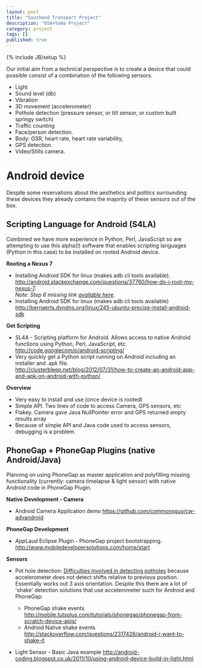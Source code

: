 ```yaml
---
layout: post
title: "Southend Transport Project"
description: "OSA+YoHa Project"
category: project
tags: []
published: true
---
```


{% include JB/setup %}

Our initial aim from a technical perspective is to create a device that could possible consist of a combination of the following sensors.

- Light
- Sound level (db)
- Vibration
- 3D movement (accelerometer)
- Pothole detection (pressure sensor, or tilt sensor, or custom built springy switch)
- Traffic counting
- Face/person detection.
- Body: GSR, heart rate, heart rate variability,  
- GPS detection.
- Video/Stills camera.

# Android device
Despite some reservations about the aesthetics and politics surrounding these devices they already contains the majority of these sensors out of the box.

## Scripting Language for Android (S4LA)
Combined we have more experience in Python, Perl, JavaScript so are attempting to use this alpha(!) software that enables scripting languages (Python in this case) to be installed on rooted Android device.

**Rooting a Nexus 7**

* Installing Android SDK for linux (makes adb cli tools available).
  <http://android.stackexchange.com/questions/37760/how-do-i-root-my-nexus-7>.  
  *Note: Step 6 missing link [available here](http://teamw.in/project/twrp2/103).*
* Installing Android SDK for linux (makes adb cli tools available)  
<http://bernaerts.dyndns.org/linux/245-ubuntu-precise-install-android-sdk>

**Get Scripting**

* SL4A - Scripting platform for Android. Allows access to native Android functions using Python, Perl, JavaScript, etc.  
<http://code.googlecom/p/android-scripting/>
* Very quickly get a Python script running on Android including an installer and .apk file.  
<http://clusterbleep.net/blog/2012/07/31/how-to-create-an-android-app-and-apk-on-android-with-python/>

**Overview**

* Very easy  to install and use (once device is rooted)
* Simple API. Two lines of code to access Camera, GPS sensors, etc
* Flakey. Camera gave Java NullPointer error and GPS returned empty results array
* Because of simple API and Java code used to access sensors, debugging is a problem.


## PhoneGap + PhoneGap Plugins (native Android/Java)

Planning on using PhoneGap as master application and polyfilling missing functionality (currently: camera timelapse & light sensor) with native Android code in PhoneGap Plugin.

**Native Development - Camera**

- Android Camera Application demo <https://github.com/commonsguy/cw-advandroid>


**PhoneGap Development**
 
* *App*Laud Eclipse Plugin - PhoneGap project bootstrapping. <http://www.mobiledevelopersolutions.com/home/start>

**Sensors**

* Pot hole detection: [Difficulties involved in detecting potholes](http://stackoverflow.com/questions/6502492/where-can-i-find-resources-and-code-samples-for-making-use-of-the-signal-from-an) because accelerometer does not detect shifts relative to previous position. Essentially works out 3 axis orientation. Despite this there are a lot of 'shake' detection solutions that use accelerometer such for Android and PhoneGap:
  * PhoneGap shake events <http://mobile.tutsplus.com/tutorials/phonegap/phonegap-from-scratch-device-apis/>
  * Android Native shake events <http://stackoverflow.com/questions/2317428/android-i-want-to-shake-it>
  
* Light Sensor - Basic Java example <http://android-coding.blogspot.co.uk/2011/10/using-android-device-build-in-light.html>